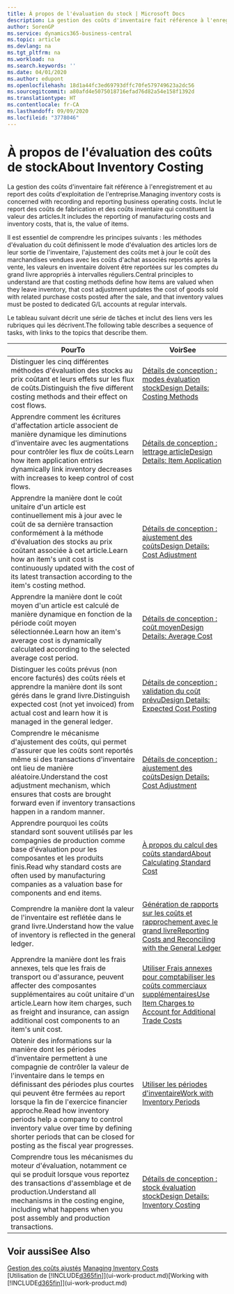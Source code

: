 ```yaml
---
title: À propos de l'évaluation du stock | Microsoft Docs
description: La gestion des coûts d'inventaire fait référence à l'enregistrement et au report des coûts d'exploitation de l'entreprise. Inclut le report des coûts de fabrication et des coûts inventaire qui constituent la valeur des articles.
author: SorenGP
ms.service: dynamics365-business-central
ms.topic: article
ms.devlang: na
ms.tgt_pltfrm: na
ms.workload: na
ms.search.keywords: ''
ms.date: 04/01/2020
ms.author: edupont
ms.openlocfilehash: 18d1a44fc3ed69793dffc70fe579749623a2dc56
ms.sourcegitcommit: a80afd4e5075018716efad76d82a54e158f1392d
ms.translationtype: HT
ms.contentlocale: fr-CA
ms.lasthandoff: 09/09/2020
ms.locfileid: "3778046"
---
```

# <a name="about-inventory-costing"></a><span data-ttu-id="bf0b5-104">À propos de l'évaluation des coûts de stock</span><span class="sxs-lookup"><span data-stu-id="bf0b5-104">About Inventory Costing</span></span>
<span data-ttu-id="bf0b5-105">La gestion des coûts d'inventaire fait référence à l'enregistrement et au report des coûts d'exploitation de l'entreprise.</span><span class="sxs-lookup"><span data-stu-id="bf0b5-105">Managing inventory costs is concerned with recording and reporting business operating costs.</span></span> <span data-ttu-id="bf0b5-106">Inclut le report des coûts de fabrication et des coûts inventaire qui constituent la valeur des articles.</span><span class="sxs-lookup"><span data-stu-id="bf0b5-106">It includes the reporting of manufacturing costs and inventory costs, that is, the value of items.</span></span>  

 <span data-ttu-id="bf0b5-107">Il est essentiel de comprendre les principes suivants : les méthodes d'évaluation du coût définissent le mode d'évaluation des articles lors de leur sortie de l'inventaire, l'ajustement des coûts met à jour le coût des marchandises vendues avec les coûts d'achat associés reportés après la vente, les valeurs en inventaire doivent être reportées sur les comptes du grand livre appropriés à intervalles réguliers.</span><span class="sxs-lookup"><span data-stu-id="bf0b5-107">Central principles to understand are that costing methods define how items are valued when they leave inventory, that cost adjustment updates the cost of goods sold with related purchase costs posted after the sale, and that inventory values must be posted to dedicated G/L accounts at regular intervals.</span></span>  

 <span data-ttu-id="bf0b5-108">Le tableau suivant décrit une série de tâches et inclut des liens vers les rubriques qui les décrivent.</span><span class="sxs-lookup"><span data-stu-id="bf0b5-108">The following table describes a sequence of tasks, with links to the topics that describe them.</span></span>   

|<span data-ttu-id="bf0b5-109">**Pour**</span><span class="sxs-lookup"><span data-stu-id="bf0b5-109">**To**</span></span>|<span data-ttu-id="bf0b5-110">**Voir**</span><span class="sxs-lookup"><span data-stu-id="bf0b5-110">**See**</span></span>|  
|------------|-------------|  
|<span data-ttu-id="bf0b5-111">Distinguer les cinq différentes méthodes d'évaluation des stocks au prix coûtant et leurs effets sur les flux de coûts.</span><span class="sxs-lookup"><span data-stu-id="bf0b5-111">Distinguish the five different costing methods and their effect on cost flows.</span></span>|[<span data-ttu-id="bf0b5-112">Détails de conception : modes évaluation stock</span><span class="sxs-lookup"><span data-stu-id="bf0b5-112">Design Details: Costing Methods</span></span>](design-details-costing-methods.md)|  
|<span data-ttu-id="bf0b5-113">Apprendre comment les écritures d'affectation article associent de manière dynamique les diminutions d'inventaire avec les augmentations pour contrôler les flux de coûts.</span><span class="sxs-lookup"><span data-stu-id="bf0b5-113">Learn how item application entries dynamically link inventory decreases with increases to keep control of cost flows.</span></span>|[<span data-ttu-id="bf0b5-114">Détails de conception : lettrage article</span><span class="sxs-lookup"><span data-stu-id="bf0b5-114">Design Details: Item Application</span></span>](design-details-item-application.md)|  
|<span data-ttu-id="bf0b5-115">Apprendre la manière dont le coût unitaire d'un article est continuellement mis à jour avec le coût de sa dernière transaction conformément à la méthode d'évaluation des stocks au prix coûtant associée à cet article.</span><span class="sxs-lookup"><span data-stu-id="bf0b5-115">Learn how an item's unit cost is continuously updated with the cost of its latest transaction according to the item's costing method.</span></span>|[<span data-ttu-id="bf0b5-116">Détails de conception : ajustement des coûts</span><span class="sxs-lookup"><span data-stu-id="bf0b5-116">Design Details: Cost Adjustment</span></span>](design-details-cost-adjustment.md)|  
|<span data-ttu-id="bf0b5-117">Apprendre la manière dont le coût moyen d'un article est calculé de manière dynamique en fonction de la période coût moyen sélectionnée.</span><span class="sxs-lookup"><span data-stu-id="bf0b5-117">Learn how an item's average cost is dynamically calculated according to the selected average cost period.</span></span>|[<span data-ttu-id="bf0b5-118">Détails de conception : coût moyen</span><span class="sxs-lookup"><span data-stu-id="bf0b5-118">Design Details: Average Cost</span></span>](design-details-average-cost.md)|  
|<span data-ttu-id="bf0b5-119">Distinguer les coûts prévus (non encore facturés) des coûts réels et apprendre la manière dont ils sont gérés dans le grand livre.</span><span class="sxs-lookup"><span data-stu-id="bf0b5-119">Distinguish expected cost (not yet invoiced) from actual cost and learn how it is managed in the general ledger.</span></span>|[<span data-ttu-id="bf0b5-120">Détails de conception : validation du coût prévu</span><span class="sxs-lookup"><span data-stu-id="bf0b5-120">Design Details: Expected Cost Posting</span></span>](design-details-expected-cost-posting.md)|  
|<span data-ttu-id="bf0b5-121">Comprendre le mécanisme d'ajustement des coûts, qui permet d'assurer que les coûts sont reportés même si des transactions d'inventaire ont lieu de manière aléatoire.</span><span class="sxs-lookup"><span data-stu-id="bf0b5-121">Understand the cost adjustment mechanism, which ensures that costs are brought forward even if inventory transactions happen in a random manner.</span></span>|[<span data-ttu-id="bf0b5-122">Détails de conception : ajustement des coûts</span><span class="sxs-lookup"><span data-stu-id="bf0b5-122">Design Details: Cost Adjustment</span></span>](design-details-cost-adjustment.md)|  
|<span data-ttu-id="bf0b5-123">Apprendre pourquoi les coûts standard sont souvent utilisés par les compagnies de production comme base d'évaluation pour les composantes et les produits finis.</span><span class="sxs-lookup"><span data-stu-id="bf0b5-123">Read why standard costs are often used by manufacturing companies as a valuation base for components and end items.</span></span>|[<span data-ttu-id="bf0b5-124">À propos du calcul des coûts standard</span><span class="sxs-lookup"><span data-stu-id="bf0b5-124">About Calculating Standard Cost</span></span>](finance-about-calculating-standard-cost.md)|  
|<span data-ttu-id="bf0b5-125">Comprendre la manière dont la valeur de l'inventaire est reflétée dans le grand livre.</span><span class="sxs-lookup"><span data-stu-id="bf0b5-125">Understand how the value of inventory is reflected in the general ledger.</span></span>|[<span data-ttu-id="bf0b5-126">Génération de rapports sur les coûts et rapprochement avec le grand livre</span><span class="sxs-lookup"><span data-stu-id="bf0b5-126">Reporting Costs and Reconciling with the General Ledger</span></span>](finance-report-costs-and-reconcile-with-the-general-ledger.md)|  
|<span data-ttu-id="bf0b5-127">Apprendre la manière dont les frais annexes, tels que les frais de transport ou d'assurance, peuvent affecter des composantes supplémentaires au coût unitaire d'un article.</span><span class="sxs-lookup"><span data-stu-id="bf0b5-127">Learn how item charges, such as freight and insurance, can assign additional cost components to an item's unit cost.</span></span>|[<span data-ttu-id="bf0b5-128">Utiliser Frais annexes pour comptabiliser les coûts commerciaux supplémentaires</span><span class="sxs-lookup"><span data-stu-id="bf0b5-128">Use Item Charges to Account for Additional Trade Costs</span></span>](payables-how-assign-item-charges.md)|  
|<span data-ttu-id="bf0b5-129">Obtenir des informations sur la manière dont les périodes d'inventaire permettent à une compagnie de contrôler la valeur de l'inventaire dans le temps en définissant des périodes plus courtes qui peuvent être fermées au report lorsque la fin de l'exercice financier approche.</span><span class="sxs-lookup"><span data-stu-id="bf0b5-129">Read how inventory periods help a company to control inventory value over time by defining shorter periods that can be closed for posting as the fiscal year progresses.</span></span>|[<span data-ttu-id="bf0b5-130">Utiliser les périodes d'inventaire</span><span class="sxs-lookup"><span data-stu-id="bf0b5-130">Work with Inventory Periods</span></span>](finance-how-to-work-with-inventory-periods.md)|  
|<span data-ttu-id="bf0b5-131">Comprendre tous les mécanismes du moteur d'évaluation, notamment ce qui se produit lorsque vous reportez des transactions d'assemblage et de production.</span><span class="sxs-lookup"><span data-stu-id="bf0b5-131">Understand all mechanisms in the costing engine, including what happens when you post assembly and production transactions.</span></span>|[<span data-ttu-id="bf0b5-132">Détails de conception : stock évaluation stock</span><span class="sxs-lookup"><span data-stu-id="bf0b5-132">Design Details: Inventory Costing</span></span>](design-details-inventory-costing.md)|  

## <a name="see-also"></a><span data-ttu-id="bf0b5-133">Voir aussi</span><span class="sxs-lookup"><span data-stu-id="bf0b5-133">See Also</span></span>
<span data-ttu-id="bf0b5-134">[Gestion des coûts ajustés](finance-manage-inventory-costs.md)  </span><span class="sxs-lookup"><span data-stu-id="bf0b5-134">[Managing Inventory Costs](finance-manage-inventory-costs.md)  </span></span>  
<span data-ttu-id="bf0b5-135">[Utilisation de [!INCLUDE[d365fin](includes/d365fin_md.md)]](ui-work-product.md)</span><span class="sxs-lookup"><span data-stu-id="bf0b5-135">[Working with [!INCLUDE[d365fin](includes/d365fin_md.md)]](ui-work-product.md)</span></span>

